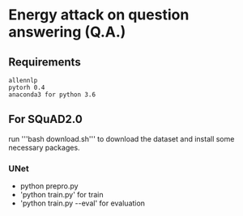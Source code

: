 # Energy attack on question answering (Q.A.)

## Requirements
```
allennlp
pytorh 0.4
anaconda3 for python 3.6
```

## For SQuAD2.0
run '''bash download.sh''' to download the dataset and install some necessary packages.
### UNet
<!-- run '''bash download.sh''' to download the dataset and install some necessary packages. -->
- python prepro.py
- 'python train.py' for train
- 'python train.py --eval' for evaluation

